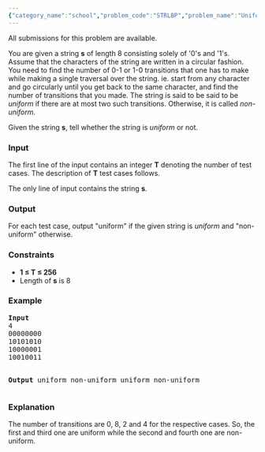 ```yaml
---
{"category_name":"school","problem_code":"STRLBP","problem_name":"Uniform Strings","languages_supported":{"0":"C","1":"CPP14","2":"JAVA","3":"PYTH","4":"PYTH 3.5","5":"PYPY","6":"CS2","7":"PAS fpc","8":"PAS gpc","9":"RUBY","10":"PHP","11":"GO","12":"NODEJS","13":"HASK","14":"rust","15":"SCALA","16":"swift","17":"D","18":"PERL","19":"FORT","20":"WSPC","21":"ADA","22":"CAML","23":"ICK","24":"BF","25":"ASM","26":"CLPS","27":"PRLG","28":"ICON","29":"SCM qobi","30":"PIKE","31":"ST","32":"NICE","33":"LUA","34":"BASH","35":"NEM","36":"LISP sbcl","37":"LISP clisp","38":"SCM guile","39":"JS","40":"ERL","41":"TCL","42":"kotlin","43":"PERL6","44":"TEXT","45":"SCM chicken","46":"CLOJ","47":"COB","48":"FS"},"max_timelimit":1,"source_sizelimit":50000,"problem_author":"admin2","problem_tester":null,"date_added":"8-12-2017","tags":{"0":"acm17kgp","1":"admin2","2":"cakewalk","3":"kgp17rol"},"editorial_url":"https://discuss.codechef.com/problems/STRLBP","time":{"view_start_date":1515875400,"submit_start_date":1515875400,"visible_start_date":1515875400,"end_date":1735669800},"is_direct_submittable":false,"layout":"problem"}
---
```

<span class="solution-visible-txt">All submissions for this problem are available.</span><p>You are given a string <b>s</b> of length 8 consisting solely of '0's and '1's. Assume that the characters of the string are written in a circular fashion. You need to find the number of 0-1 or 1-0 transitions that one has to make while making a single traversal over the string. ie. start from any character and go circularly until you get back to the same character, and find the number of transitions that you made. The string is said to be said to be <i>uniform</i> if there are at most two such transitions. Otherwise, it is called <i>non-uniform</i>.</p>

<p>Given the string <b>s</b>, tell whether the string is <i>uniform</i> or not.</p>

<h3>Input</h3>
<p>The first line of the input contains an integer <b>T</b> denoting the number of test cases. The description of <b>T</b> test cases follows.</p>
<p>The only line of input contains the string <b>s</b>.</p>

<h3>Output</h3>
<p>For each test case, output "uniform" if the given string is <i>uniform</i> and "non-uniform" otherwise.</p>

<h3>Constraints</h3>
<ul>
<li><b>1 ≤ T ≤ 256</b></li>
<li>Length of <b>s</b> is 8</li>
</ul>

<h3>Example</h3>
<pre>
<b>Input</b>
4
00000000
10101010
10000001
10010011

<b>Output</b>
uniform
non-uniform
uniform
non-uniform
</pre>

<h3>Explanation</h3>
<p>The number of transitions are 0, 8, 2 and 4 for the respective cases. So, the first and third one are uniform while the second and fourth one are non-uniform.</p>